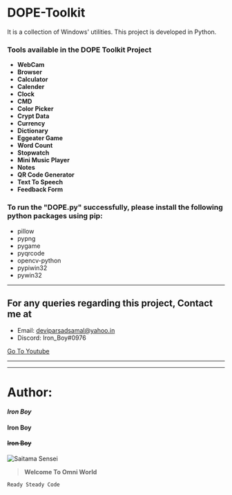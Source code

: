# DOPE-Toolkit
It is a collection of Windows' utilities. This project is developed in Python. 




### Tools available in the DOPE Toolkit Project
* **WebCam**
* **Browser**
* **Calculator**
* **Calender**
* **Clock**
* **CMD**
* **Color Picker**
* **Crypt Data**
* **Currency**
* **Dictionary**
* **Eggeater Game**
* **Word Count**
* **Stopwatch**
* **Mini Music Player**
* **Notes**
* **QR Code Generator**
* **Text To Speech**
* **Feedback Form**


### __To run the "DOPE.py" successfully, please install the following python packages using pip:__
- pillow
- pypng
- pygame
- pyqrcode
- opencv-python
- pypiwin32
- pywin32
---


## For any queries regarding this project, Contact me at 
* Email: deviparsadsamal@yahoo.in 
* Discord: Iron_Boy#0976


[Go To Youtube](https://www.youtube.com/ "Youtube Home")

---
***

# Author:
#### ***Iron Boy***
#### __Iron Boy__
#### ~~Iron Boy~~



![Saitama Sensei](https://wallpapercave.com/wp/wp6986255.png)



> **Welcome To Omni World**
```
Ready Steady Code
```

